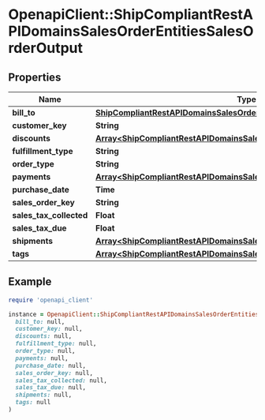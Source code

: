 # OpenapiClient::ShipCompliantRestAPIDomainsSalesOrderEntitiesSalesOrderOutput

## Properties

| Name | Type | Description | Notes |
| ---- | ---- | ----------- | ----- |
| **bill_to** | [**ShipCompliantRestAPIDomainsSalesOrderEntitiesAddress**](ShipCompliantRestAPIDomainsSalesOrderEntitiesAddress.md) |  | [optional] |
| **customer_key** | **String** |  | [optional] |
| **discounts** | [**Array&lt;ShipCompliantRestAPIDomainsSalesOrderEntitiesSalesOrderDiscount&gt;**](ShipCompliantRestAPIDomainsSalesOrderEntitiesSalesOrderDiscount.md) |  | [optional] |
| **fulfillment_type** | **String** |  | [optional] |
| **order_type** | **String** |  | [optional] |
| **payments** | [**Array&lt;ShipCompliantRestAPIDomainsSalesOrderEntitiesPaymentOutput&gt;**](ShipCompliantRestAPIDomainsSalesOrderEntitiesPaymentOutput.md) |  | [optional] |
| **purchase_date** | **Time** |  | [optional] |
| **sales_order_key** | **String** |  | [optional] |
| **sales_tax_collected** | **Float** |  | [optional] |
| **sales_tax_due** | **Float** |  | [optional] |
| **shipments** | [**Array&lt;ShipCompliantRestAPIDomainsSalesOrderEntitiesShipmentOutput&gt;**](ShipCompliantRestAPIDomainsSalesOrderEntitiesShipmentOutput.md) |  | [optional] |
| **tags** | [**Array&lt;ShipCompliantRestAPIDomainsSalesOrderEntitiesTag&gt;**](ShipCompliantRestAPIDomainsSalesOrderEntitiesTag.md) |  | [optional] |

## Example

```ruby
require 'openapi_client'

instance = OpenapiClient::ShipCompliantRestAPIDomainsSalesOrderEntitiesSalesOrderOutput.new(
  bill_to: null,
  customer_key: null,
  discounts: null,
  fulfillment_type: null,
  order_type: null,
  payments: null,
  purchase_date: null,
  sales_order_key: null,
  sales_tax_collected: null,
  sales_tax_due: null,
  shipments: null,
  tags: null
)
```

